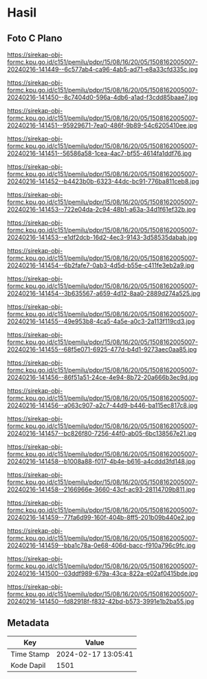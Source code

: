 # Hasil

## Foto C Plano

https://sirekap-obj-formc.kpu.go.id/c151/pemilu/pdpr/15/08/16/20/05/1508162005007-20240216-141449--6c577ab4-ca96-4ab5-ad71-e8a33cfd335c.jpg

https://sirekap-obj-formc.kpu.go.id/c151/pemilu/pdpr/15/08/16/20/05/1508162005007-20240216-141450--8c7404d0-596a-4db6-a1ad-f3cdd85baae7.jpg

https://sirekap-obj-formc.kpu.go.id/c151/pemilu/pdpr/15/08/16/20/05/1508162005007-20240216-141451--95929671-7ea0-486f-9b89-54c6205410ee.jpg

https://sirekap-obj-formc.kpu.go.id/c151/pemilu/pdpr/15/08/16/20/05/1508162005007-20240216-141451--56586a58-1cea-4ac7-bf55-4614fa1ddf76.jpg

https://sirekap-obj-formc.kpu.go.id/c151/pemilu/pdpr/15/08/16/20/05/1508162005007-20240216-141452--b4423b0b-6323-44dc-bc91-776ba811ceb8.jpg

https://sirekap-obj-formc.kpu.go.id/c151/pemilu/pdpr/15/08/16/20/05/1508162005007-20240216-141453--722e04da-2c94-48b1-a63a-34d1f61ef32b.jpg

https://sirekap-obj-formc.kpu.go.id/c151/pemilu/pdpr/15/08/16/20/05/1508162005007-20240216-141453--e1df2dcb-16d2-4ec3-9143-3d58535dabab.jpg

https://sirekap-obj-formc.kpu.go.id/c151/pemilu/pdpr/15/08/16/20/05/1508162005007-20240216-141454--6b2fafe7-0ab3-4d5d-b55e-c411fe3eb2a9.jpg

https://sirekap-obj-formc.kpu.go.id/c151/pemilu/pdpr/15/08/16/20/05/1508162005007-20240216-141454--3b635567-a659-4d12-8aa0-2889d274a525.jpg

https://sirekap-obj-formc.kpu.go.id/c151/pemilu/pdpr/15/08/16/20/05/1508162005007-20240216-141455--49e953b8-4ca5-4a5e-a0c3-2a113f119cd3.jpg

https://sirekap-obj-formc.kpu.go.id/c151/pemilu/pdpr/15/08/16/20/05/1508162005007-20240216-141455--68f5e071-6925-477d-b4d1-9273aec0aa85.jpg

https://sirekap-obj-formc.kpu.go.id/c151/pemilu/pdpr/15/08/16/20/05/1508162005007-20240216-141456--86f51a51-24ce-4e94-8b72-20a666b3ec9d.jpg

https://sirekap-obj-formc.kpu.go.id/c151/pemilu/pdpr/15/08/16/20/05/1508162005007-20240216-141456--a063c907-a2c7-44d9-b446-ba115ec817c8.jpg

https://sirekap-obj-formc.kpu.go.id/c151/pemilu/pdpr/15/08/16/20/05/1508162005007-20240216-141457--bc826f80-7256-44f0-ab05-6bc138567e21.jpg

https://sirekap-obj-formc.kpu.go.id/c151/pemilu/pdpr/15/08/16/20/05/1508162005007-20240216-141458--b1008a88-f017-4b4e-b616-a4cddd3fd148.jpg

https://sirekap-obj-formc.kpu.go.id/c151/pemilu/pdpr/15/08/16/20/05/1508162005007-20240216-141458--2166966e-3660-43cf-ac93-28114709b811.jpg

https://sirekap-obj-formc.kpu.go.id/c151/pemilu/pdpr/15/08/16/20/05/1508162005007-20240216-141459--77fa6d99-160f-404b-8ff5-201b09b440e2.jpg

https://sirekap-obj-formc.kpu.go.id/c151/pemilu/pdpr/15/08/16/20/05/1508162005007-20240216-141459--bba1c78a-0e68-406d-bacc-f910a796c9fc.jpg

https://sirekap-obj-formc.kpu.go.id/c151/pemilu/pdpr/15/08/16/20/05/1508162005007-20240216-141500--03ddf989-679a-43ca-822a-e02af0415bde.jpg

https://sirekap-obj-formc.kpu.go.id/c151/pemilu/pdpr/15/08/16/20/05/1508162005007-20240216-141450--fd82918f-f832-42bd-b573-3991e1b2ba55.jpg


## Metadata

| Key        | Value               |
| ---------- | ------------------- |
| Time Stamp | 2024-02-17 13:05:41 |
| Kode Dapil | 1501                |



